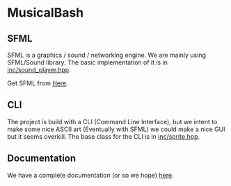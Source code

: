 # MusicalBash

## SFML

SFML is a graphics / sound / networking engine.
We are mainly using SFML/Sound library. The basic implementation of it is in [inc/sound_player.hpp](inc/sound_player.hpp).

Get SFML from [Here](https://www.sfml-dev.org/tutorials/2.5/start-linux.php).

## CLI

The project is build with a CLI (Command Line Interface), but we intent to make some nice ASCII art (Eventually with SFML) we could make a nice GUI but it seems overkill. The base class for the CLI is in [inc/sprite.hpp](inc/sprite.hpp).

## Documentation

We have a complete documentation (or so we hope) [here](documentation.md).
